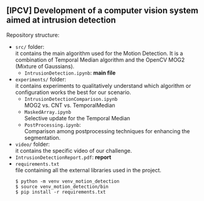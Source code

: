 ## [IPCV] Development of a computer vision system aimed at intrusion detection

Repository structure:
- `src/` folder: <br>
  it contains the main algorithm used for the Motion Detection. It is a combination of Temporal Median algorithm and the OpenCV MOG2 (Mixture of Gaussians).
  - `IntrusionDetection.ipynb`: **main file**
- `experiments/` folder:<br>
  it contains experiments to qualitatively understand which algorithm or configuration works the best for our scenario.
  - `IntrusionDetectionComparison.ipynb`<br>
    MOG2 vs. CNT vs. TemporalMedian
  - `MaskedArray.ipynb`<br>
    Selective update for the Temporal Median
  - `PostProcessing.ipynb`:<br>
    Comparison among postprocessing techniques for enhancing the segmentation.
- `video/` folder:<br>
  it contains the specific video of our challenge.
- `IntrusionDetectionReport.pdf`: **report** 
- `requirements.txt`<br>
  file containing all the external libraries used in the project.
  ```
  $ python -m venv venv_motion_detection
  $ source venv_motion_detection/bin
  $ pip install -r requirements.txt
  ```

